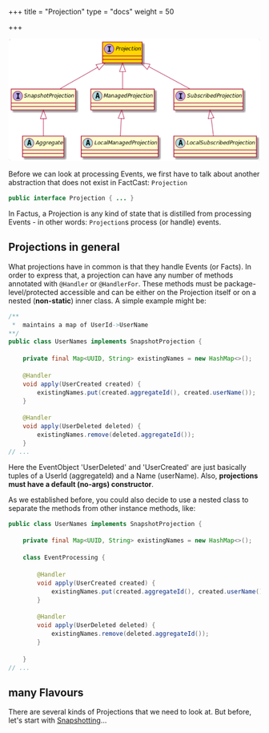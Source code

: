 +++
title = "Projection"
type = "docs"
weight = 50

+++

![](ph_p.png#center)

Before we can look at processing Events, we first have to talk about another abstraction that does not exist in FactCast: `Projection`

```java
public interface Projection { ... }
```

In Factus, a Projection is any kind of state that is distilled from processing Events - in other words: `Projection`s process (or handle) events.

## Projections in general

What projections have in common is that they handle Events (or Facts). In order to express that, a projection can have any number of methods annotated with `@Handler` or `@HandlerFor`. These methods must be package-level/protected accessible and can be either on the Projection itself or on a nested (**non-static**) inner class.
A simple example might be:

```java
/**
 *  maintains a map of UserId->UserName
**/
public class UserNames implements SnapshotProjection {

    private final Map<UUID, String> existingNames = new HashMap<>();

    @Handler
    void apply(UserCreated created) {
        existingNames.put(created.aggregateId(), created.userName());
    }

    @Handler
    void apply(UserDeleted deleted) {
        existingNames.remove(deleted.aggregateId());
    }
// ...
```

Here the EventObject 'UserDeleted' and 'UserCreated' are just basically tuples of a UserId (aggregateId) and a Name (userName).
Also, **projections must have a default (no-args) constructor**.

As we established before, you could also decide to use a nested class to separate the methods from other instance methods, like:

```java
public class UserNames implements SnapshotProjection {

    private final Map<UUID, String> existingNames = new HashMap<>();

    class EventProcessing {

        @Handler
        void apply(UserCreated created) {
            existingNames.put(created.aggregateId(), created.userName());
        }

        @Handler
        void apply(UserDeleted deleted) {
            existingNames.remove(deleted.aggregateId());
        }

    }
// ...
```

## many Flavours

There are several kinds of Projections that we need to look at. But before, let's start with [Snapshotting](snapshotting)...
